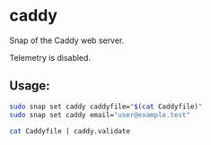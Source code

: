 # caddy
Snap of the Caddy web server.

Telemetry is disabled.

## Usage:

```bash
sudo snap set caddy caddyfile="$(cat Caddyfile)"
sudo snap set caddy email="user@example.test"
```

```bash
cat Caddyfile | caddy.validate
```

